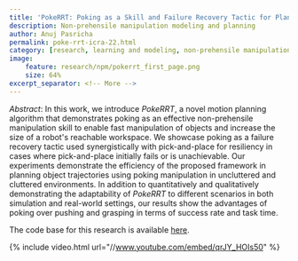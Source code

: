 ```yaml
---
title: 'PokeRRT: Poking as a Skill and Failure Recovery Tactic for Planar Non-Prehensile Manipulation' 
description: Non-prehensile manipulation modeling and planning
author: Anuj Pasricha
permalink: poke-rrt-icra-22.html
category: [research, learning and modeling, non-prehensile manipulation, research highlight]
image:
    feature: research/npm/pokerrt_first_page.png
    size: 64%
excerpt_separator: <!-- More -->
---
```


_Abstract_: In this work, we introduce _PokeRRT_, a novel motion planning algorithm that demonstrates poking as an effective non-prehensile manipulation skill to enable fast manipulation of objects and increase the size of a robot's reachable workspace. We showcase poking as a failure recovery tactic used synergistically with pick-and-place for resiliency in cases where pick-and-place initially fails or is unachievable. Our experiments demonstrate the efficiency of the proposed framework in planning object trajectories using poking manipulation in uncluttered and cluttered environments. In addition to quantitatively and qualitatively demonstrating the adaptability of _PokeRRT_ to different scenarios in both simulation and real-world settings, our results show the advantages of poking over pushing and grasping in terms of success rate and task time.

<!-- More -->

The code base for this research is available [here](https://github.com/HIRO-group/npm-base).

{% include video.html url="//www.youtube.com/embed/qrJY_HOIs50" %}
